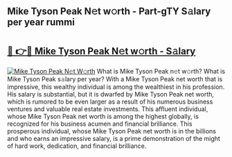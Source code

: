 ## Mike Tyson Peak N𝚎t w𝚘rth - Part-gTY S𝚊lary per year rummi

# <h2><a href="http://gc4eg0p.nevu.top/?p=Mike+Tyson+Peak">🔗 👉🔴 Mike Tyson Peak N𝚎t w𝚘rth - S𝚊lary</a></h2>

[![Mike Tyson Peak N𝚎t W𝚘rth](https://i.imgur.com/Oavwk0R.jpeg)](http://gc4eg0p.nevu.top/?p=Mike+Tyson+Peak)
What is Mike Tyson Peak n𝚎t w𝚘rth? What is Mike Tyson Peak s𝚊lary per year?
With a Mike Tyson Peak net worth that is impressive, this wealthy individual is among the wealthiest in his profession. His salary is substantial, but it is dwarfed by Mike Tyson Peak net worth, which is rumored to be even larger as a result of his numerous business ventures and valuable real estate investments. This affluent individual, whose Mike Tyson Peak net worth is among the highest globally, is recognized for his business acumen and financial brilliance. This prosperous individual, whose Mike Tyson Peak net worth is in the billions and who earns an impressive salary, is a prime demonstration of the might of hard work, dedication, and financial brilliance.
